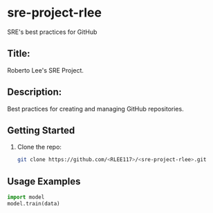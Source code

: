 # sre-project-rlee
SRE's best practices for GitHub 

## Title:
Roberto Lee's SRE Project.

## Description:
Best practices for creating and managing GitHub repositories.

## Getting Started
1. Clone the repo:
   ```bash
   git clone https://github.com/<RLEE117>/<sre-project-rlee>.git


## Usage Examples
```python
import model
model.train(data)


